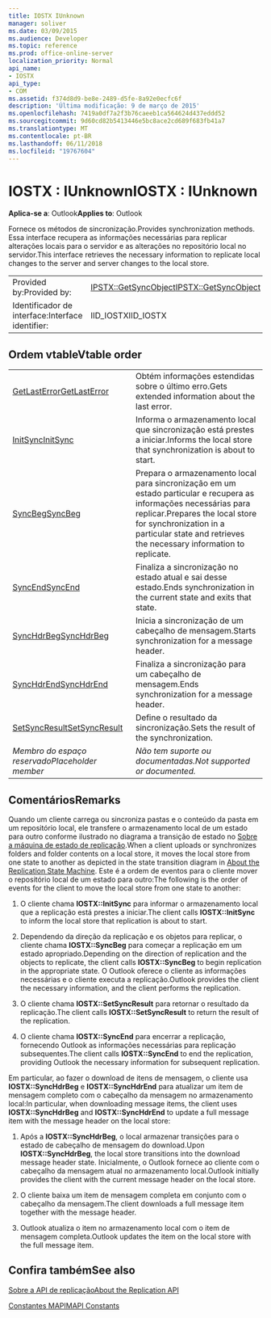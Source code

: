 ```yaml
---
title: IOSTX IUnknown
manager: soliver
ms.date: 03/09/2015
ms.audience: Developer
ms.topic: reference
ms.prod: office-online-server
localization_priority: Normal
api_name:
- IOSTX
api_type:
- COM
ms.assetid: f374d8d9-be8e-2489-d5fe-8a92e0ecfc6f
description: 'Última modificação: 9 de março de 2015'
ms.openlocfilehash: 7419a0df7a2f3b76caeeb1ca564624d437eddd52
ms.sourcegitcommit: 9d60cd82b5413446e5bc8ace2cd689f683fb41a7
ms.translationtype: MT
ms.contentlocale: pt-BR
ms.lasthandoff: 06/11/2018
ms.locfileid: "19767604"
---
```

# <a name="iostx--iunknown"></a><span data-ttu-id="38db6-103">IOSTX : IUnknown</span><span class="sxs-lookup"><span data-stu-id="38db6-103">IOSTX : IUnknown</span></span>

  
  
<span data-ttu-id="38db6-104">**Aplica-se a**: Outlook</span><span class="sxs-lookup"><span data-stu-id="38db6-104">**Applies to**: Outlook</span></span> 
  
<span data-ttu-id="38db6-105">Fornece os métodos de sincronização.</span><span class="sxs-lookup"><span data-stu-id="38db6-105">Provides synchronization methods.</span></span> <span data-ttu-id="38db6-106">Essa interface recupera as informações necessárias para replicar alterações locais para o servidor e as alterações no repositório local no servidor.</span><span class="sxs-lookup"><span data-stu-id="38db6-106">This interface retrieves the necessary information to replicate local changes to the server and server changes to the local store.</span></span>
  
|||
|:-----|:-----|
|<span data-ttu-id="38db6-107">Provided by:</span><span class="sxs-lookup"><span data-stu-id="38db6-107">Provided by:</span></span>  <br/> |[<span data-ttu-id="38db6-108">IPSTX::GetSyncObject</span><span class="sxs-lookup"><span data-stu-id="38db6-108">IPSTX::GetSyncObject</span></span>](iostx-setsyncresult.md) <br/> |
|<span data-ttu-id="38db6-109">Identificador de interface:</span><span class="sxs-lookup"><span data-stu-id="38db6-109">Interface identifier:</span></span>  <br/> |<span data-ttu-id="38db6-110">IID_IOSTX</span><span class="sxs-lookup"><span data-stu-id="38db6-110">IID_IOSTX</span></span>  <br/> |
   
## <a name="vtable-order"></a><span data-ttu-id="38db6-111">Ordem vtable</span><span class="sxs-lookup"><span data-stu-id="38db6-111">Vtable order</span></span>

|||
|:-----|:-----|
|[<span data-ttu-id="38db6-112">GetLastError</span><span class="sxs-lookup"><span data-stu-id="38db6-112">GetLastError</span></span>](iostx-getlasterror.md) <br/> |<span data-ttu-id="38db6-113">Obtém informações estendidas sobre o último erro.</span><span class="sxs-lookup"><span data-stu-id="38db6-113">Gets extended information about the last error.</span></span>  <br/> |
|[<span data-ttu-id="38db6-114">InitSync</span><span class="sxs-lookup"><span data-stu-id="38db6-114">InitSync</span></span>](iostx-initsync.md) <br/> |<span data-ttu-id="38db6-115">Informa o armazenamento local que sincronização está prestes a iniciar.</span><span class="sxs-lookup"><span data-stu-id="38db6-115">Informs the local store that synchronization is about to start.</span></span>  <br/> |
|[<span data-ttu-id="38db6-116">SyncBeg</span><span class="sxs-lookup"><span data-stu-id="38db6-116">SyncBeg</span></span>](iostx-syncbeg.md) <br/> |<span data-ttu-id="38db6-117">Prepara o armazenamento local para sincronização em um estado particular e recupera as informações necessárias para replicar.</span><span class="sxs-lookup"><span data-stu-id="38db6-117">Prepares the local store for synchronization in a particular state and retrieves the necessary information to replicate.</span></span>  <br/> |
|[<span data-ttu-id="38db6-118">SyncEnd</span><span class="sxs-lookup"><span data-stu-id="38db6-118">SyncEnd</span></span>](iostx-syncend.md) <br/> |<span data-ttu-id="38db6-119">Finaliza a sincronização no estado atual e sai desse estado.</span><span class="sxs-lookup"><span data-stu-id="38db6-119">Ends synchronization in the current state and exits that state.</span></span>  <br/> |
|[<span data-ttu-id="38db6-120">SyncHdrBeg</span><span class="sxs-lookup"><span data-stu-id="38db6-120">SyncHdrBeg</span></span>](iostx-synchdrbeg.md) <br/> |<span data-ttu-id="38db6-121">Inicia a sincronização de um cabeçalho de mensagem.</span><span class="sxs-lookup"><span data-stu-id="38db6-121">Starts synchronization for a message header.</span></span>  <br/> |
|[<span data-ttu-id="38db6-122">SyncHdrEnd</span><span class="sxs-lookup"><span data-stu-id="38db6-122">SyncHdrEnd</span></span>](iostx-synchdrend.md) <br/> |<span data-ttu-id="38db6-123">Finaliza a sincronização para um cabeçalho de mensagem.</span><span class="sxs-lookup"><span data-stu-id="38db6-123">Ends synchronization for a message header.</span></span>  <br/> |
|[<span data-ttu-id="38db6-124">SetSyncResult</span><span class="sxs-lookup"><span data-stu-id="38db6-124">SetSyncResult</span></span>](iostx-setsyncresult.md) <br/> |<span data-ttu-id="38db6-125">Define o resultado da sincronização.</span><span class="sxs-lookup"><span data-stu-id="38db6-125">Sets the result of the synchronization.</span></span>  <br/> |
| <span data-ttu-id="38db6-126">*Membro do espaço reservado*</span><span class="sxs-lookup"><span data-stu-id="38db6-126">*Placeholder member*</span></span>  <br/> | <span data-ttu-id="38db6-127">*Não tem suporte ou documentadas.*</span><span class="sxs-lookup"><span data-stu-id="38db6-127">*Not supported or documented.*</span></span>  <br/> |
   
## <a name="remarks"></a><span data-ttu-id="38db6-128">Comentários</span><span class="sxs-lookup"><span data-stu-id="38db6-128">Remarks</span></span>

<span data-ttu-id="38db6-129">Quando um cliente carrega ou sincroniza pastas e o conteúdo da pasta em um repositório local, ele transfere o armazenamento local de um estado para outro conforme ilustrado no diagrama a transição de estado no [Sobre a máquina de estado de replicação](about-the-replication-state-machine.md).</span><span class="sxs-lookup"><span data-stu-id="38db6-129">When a client uploads or synchronizes folders and folder contents on a local store, it moves the local store from one state to another as depicted in the state transition diagram in [About the Replication State Machine](about-the-replication-state-machine.md).</span></span> <span data-ttu-id="38db6-130">Este é a ordem de eventos para o cliente mover o repositório local de um estado para outro:</span><span class="sxs-lookup"><span data-stu-id="38db6-130">The following is the order of events for the client to move the local store from one state to another:</span></span>
  
1. <span data-ttu-id="38db6-131">O cliente chama **IOSTX::InitSync** para informar o armazenamento local que a replicação está prestes a iniciar.</span><span class="sxs-lookup"><span data-stu-id="38db6-131">The client calls **IOSTX::InitSync** to inform the local store that replication is about to start.</span></span> 
    
2. <span data-ttu-id="38db6-132">Dependendo da direção da replicação e os objetos para replicar, o cliente chama **IOSTX::SyncBeg** para começar a replicação em um estado apropriado.</span><span class="sxs-lookup"><span data-stu-id="38db6-132">Depending on the direction of replication and the objects to replicate, the client calls **IOSTX::SyncBeg** to begin replication in the appropriate state.</span></span> <span data-ttu-id="38db6-133">O Outlook oferece o cliente as informações necessárias e o cliente executa a replicação.</span><span class="sxs-lookup"><span data-stu-id="38db6-133">Outlook provides the client the necessary information, and the client performs the replication.</span></span> 
    
3. <span data-ttu-id="38db6-134">O cliente chama **IOSTX::SetSyncResult** para retornar o resultado da replicação.</span><span class="sxs-lookup"><span data-stu-id="38db6-134">The client calls **IOSTX::SetSyncResult** to return the result of the replication.</span></span> 
    
4. <span data-ttu-id="38db6-135">O cliente chama **IOSTX::SyncEnd** para encerrar a replicação, fornecendo Outlook as informações necessárias para replicação subsequentes.</span><span class="sxs-lookup"><span data-stu-id="38db6-135">The client calls **IOSTX::SyncEnd** to end the replication, providing Outlook the necessary information for subsequent replication.</span></span> 
    
<span data-ttu-id="38db6-136">Em particular, ao fazer o download de itens de mensagem, o cliente usa **IOSTX::SyncHdrBeg** e **IOSTX::SyncHdrEnd** para atualizar um item de mensagem completo com o cabeçalho da mensagem no armazenamento local:</span><span class="sxs-lookup"><span data-stu-id="38db6-136">In particular, when downloading message items, the client uses **IOSTX::SyncHdrBeg** and **IOSTX::SyncHdrEnd** to update a full message item with the message header on the local store:</span></span> 
  
1. <span data-ttu-id="38db6-137">Após a **IOSTX::SyncHdrBeg**, o local armazenar transições para o estado de cabeçalho de mensagem do download.</span><span class="sxs-lookup"><span data-stu-id="38db6-137">Upon **IOSTX::SyncHdrBeg**, the local store transitions into the download message header state.</span></span> <span data-ttu-id="38db6-138">Inicialmente, o Outlook fornece ao cliente com o cabeçalho da mensagem atual no armazenamento local.</span><span class="sxs-lookup"><span data-stu-id="38db6-138">Outlook initially provides the client with the current message header on the local store.</span></span>
    
2. <span data-ttu-id="38db6-139">O cliente baixa um item de mensagem completa em conjunto com o cabeçalho da mensagem.</span><span class="sxs-lookup"><span data-stu-id="38db6-139">The client downloads a full message item together with the message header.</span></span>
    
3. <span data-ttu-id="38db6-140">Outlook atualiza o item no armazenamento local com o item de mensagem completa.</span><span class="sxs-lookup"><span data-stu-id="38db6-140">Outlook updates the item on the local store with the full message item.</span></span>
    
## <a name="see-also"></a><span data-ttu-id="38db6-141">Confira também</span><span class="sxs-lookup"><span data-stu-id="38db6-141">See also</span></span>



[<span data-ttu-id="38db6-142">Sobre a API de replicação</span><span class="sxs-lookup"><span data-stu-id="38db6-142">About the Replication API</span></span>](about-the-replication-api.md)
  
[<span data-ttu-id="38db6-143">Constantes MAPI</span><span class="sxs-lookup"><span data-stu-id="38db6-143">MAPI Constants</span></span>](mapi-constants.md)

